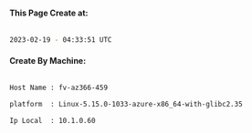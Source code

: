 
   
#### This Page Create at:

```bash

2023-02-19 - 04:33:51 UTC

```

#### Create By Machine:

```bash

Host Name : fv-az366-459

platform  : Linux-5.15.0-1033-azure-x86_64-with-glibc2.35

Ip Local  : 10.1.0.60

```

